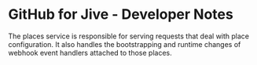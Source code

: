 GitHub for Jive - Developer Notes
=================================


The places service is responsible for serving requests that deal with place configuration. It also handles the bootstrapping and runtime changes of webhook event handlers attached to those places.
